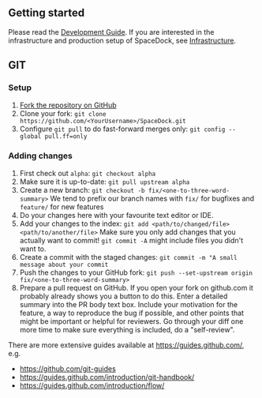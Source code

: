 ## Getting started

Please read the [Development Guide](https://github.com/KSP-SpaceDock/SpaceDock/wiki/Development-Guide).
If you are interested in the infrastructure and production setup of SpaceDock, see [Infrastructure](https://github.com/KSP-SpaceDock/SpaceDock/wiki/Infrastructure).


## GIT

### Setup

1) [Fork the repository on GitHub](https://guides.github.com/activities/forking/)
2) Clone your fork: `git clone https://github.com/<YourUsername>/SpaceDock.git`
3) Configure `git pull` to do fast-forward merges only: `git config --global pull.ff=only`


### Adding changes

1) First check out `alpha`: `git checkout alpha`
2) Make sure it is up-to-date: `git pull upstream alpha`
3) Create a new branch: `git checkout -b fix/<one-to-three-word-summary>`
   We tend to prefix our branch names with `fix/` for bugfixes and `feature/` for new features
4) Do your changes here with your favourite text editor or IDE.
5) Add your changes to the index: `git add <path/to/changed/file> <path/to/another/file>`
   Make sure you only add changes that you actually want to commit! `git commit -A` might include files you didn't want to.
6) Create a commit with the staged changes: `git commit -m "A small message about your commit`
7) Push the changes to your GitHub fork: `git push --set-upstream origin fix/<one-to-three-word-summary>`
8) Prepare a pull request on GitHub. If you open your fork on github.com it probably already shows you a button to do this.
   Enter a detailed summary into the PR body text box.
   Include your motivation for the feature, a way to reproduce the bug if possible, and other points that might be important or helpful for reviewers.
   Go through your diff one more time to make sure everything is included, do a "self-review".

There are more extensive guides available at https://guides.github.com/, e.g.
- https://github.com/git-guides
- https://guides.github.com/introduction/git-handbook/
- https://guides.github.com/introduction/flow/
